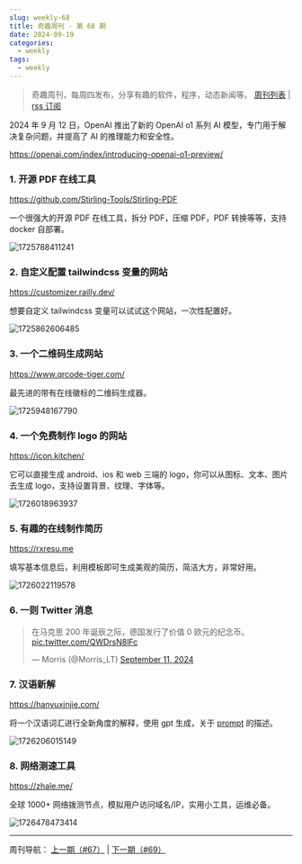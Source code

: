 ```yaml
---
slug: weekly-68
title: 奇趣周刊 - 第 68 期
date: 2024-09-19
categories:
  - weekly
tags:
  - weekly
---
```


> 奇趣周刊，每周四发布，分享有趣的软件，程序，动态新闻等。 [周刊列表](/categories/weekly/) | [rss 订阅](/categories/weekly/index.xml)

2024 年 9 月 12 日，OpenAI 推出了新的 OpenAI o1 系列 AI 模型，专门用于解决复杂问题，并提高了 AI 的推理能力和安全性。

https://openai.com/index/introducing-openai-o1-preview/

### 1. 开源 PDF 在线工具

https://github.com/Stirling-Tools/Stirling-PDF

一个很强大的开源 PDF 在线工具，拆分 PDF，压缩 PDF，PDF 转换等等，支持 docker 自部署。

![1725788411241](https://imgurl.zishu.me/2024/09/1725788411241.webp)

### 2. 自定义配置 tailwindcss 变量的网站

https://customizer.railly.dev/

想要自定义 tailwindcss 变量可以试试这个网站，一次性配置好。

![1725862606485](https://imgurl.zishu.me/2024/09/1725862606485.webp)

### 3. 一个二维码生成网站

https://www.qrcode-tiger.com/

最先进的带有在线徽标的二维码生成器。

![1725948167790](https://imgurl.zishu.me/2024/09/1725948167790.webp)

### 4. 一个免费制作 logo 的网站

https://icon.kitchen/

它可以直接生成 android、ios 和 web 三端的 logo，你可以从图标、文本、图片去生成 logo，支持设置背景、纹理、字体等。

![1726018963937](https://imgurl.zishu.me/2024/09/1726018963937.webp)

### 5. 有趣的在线制作简历

https://rxresu.me

填写基本信息后，利用模板即可生成美观的简历，简洁大方，非常好用。

![1726022119578](https://imgurl.zishu.me/2024/09/1726022119578.webp)

### 6. 一则 Twitter 消息

<blockquote class="twitter-tweet" data-media-max-width="560"><p lang="zh" dir="ltr">在马克思 200 年诞辰之际，德国发行了价值 0 欧元的纪念币。 <a href="https://t.co/QWDrsN8lFc">pic.twitter.com/QWDrsN8lFc</a></p>&mdash; Morris (@Morris_LT) <a href="https://twitter.com/Morris_LT/status/1833764435015639435?ref_src=twsrc%5Etfw">September 11, 2024</a></blockquote> <script async src="https://platform.twitter.com/widgets.js" charset="utf-8"></script>

### 7. 汉语新解

https://hanyuxinjie.com/

将一个汉语词汇进行全新角度的解释，使用 gpt 生成，关于 [prompt](https://web.okjike.com/originalPost/66e170618becdf39a1c19761) 的描述。

![1726206015149](https://imgurl.zishu.me/2024/09/1726206015149.webp)

### 8. 网络测速工具

https://zhale.me/

全球 1000+ 网络拨测节点，模拟用户访问域名/IP，实用小工具，运维必备。

![1726478473414](https://imgurl.zishu.me/2024/09/1726478473414.webp)


---

周刊导航：
[上一期（#67）](/blog/weekly-67.html) | [下一期（#69）](/blog/weekly-69.html)
